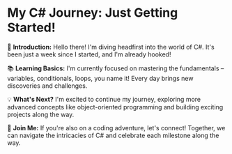 # My C# Journey: Just Getting Started!

🚀 **Introduction:**
Hello there! I'm diving headfirst into the world of C#. It's been just a week since I started, and I'm already hooked!

📚 **Learning Basics:**
I'm currently focused on mastering the fundamentals – variables, conditionals, loops, you name it! Every day brings new discoveries and challenges.

💡 **What's Next?**
I'm excited to continue my journey, exploring more advanced concepts like object-oriented programming and building exciting projects along the way.

🌟 **Join Me:**
If you're also on a coding adventure, let's connect! Together, we can navigate the intricacies of C# and celebrate each milestone along the way.
